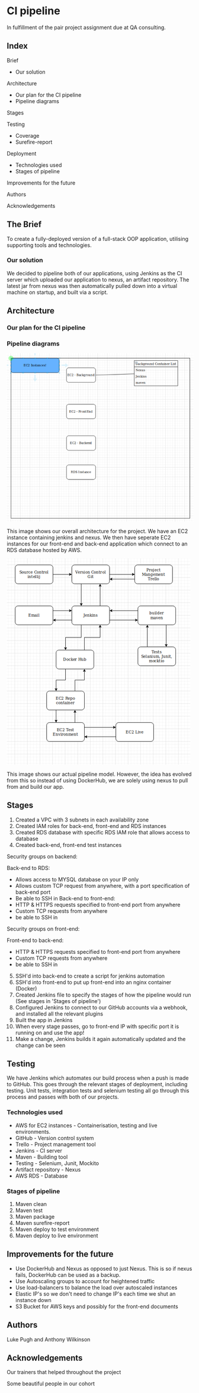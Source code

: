 # CI pipeline

In fulfillment of the pair project assignment due at QA consulting.

## Index

Brief
* Our solution

Architecture
* Our plan for the CI pipeline
* Pipeline diagrams

Stages 

Testing
* Coverage
* Surefire-report

Deployment
* Technologies used
* Stages of pipeline

Improvements for the future

Authors

Acknowledgements

## The Brief
To create a fully-deployed version of a full-stack OOP application, utilising supporting tools and technologies.

### Our solution
We decided to pipeline both of our applications, using Jenkins as the CI server which uploaded our application to nexus, an artifact repository. The latest jar from nexus was then automatically pulled down into a virtual machine on startup, and built via a script. 

## Architecture

### Our plan for the CI pipeline
### Pipeline diagrams

![Architecture](https://github.com/LukeCharles555/bae-MMAManagement/blob/CI-pipeline/Documentation/OverallArchitecture.png)

This image shows our overall architecture for the project. We have an EC2 instance containing jenkins and nexus. We then have seperate EC2 instances for our front-end and back-end application which connect to an RDS database hosted by AWS.

![Pipeline](https://github.com/LukeCharles555/bae-MMAManagement/blob/CI-pipeline/Documentation/PipelineArchitecure.png)

This image shows our actual pipeline model. However, the idea has evolved from this so instead of using DockerHub, we are solely using nexus to pull from and build our app.

## Stages
1. Created a VPC with 3 subnets in each availability zone
2. Created IAM roles for back-end, front-end and RDS instances
3. Created RDS database with specific RDS IAM role that allows access to database
4. Created back-end, front-end test instances

Security groups on backend:

Back-end to RDS:
* Allows access to MYSQL database on your IP only
* Allows custom TCP request from anywhere, with a port specification of back-end port
* Be able to SSH in
Back-end to front-end:
* HTTP & HTTPS requests specified to front-end port from anywhere
* Custom TCP requests from anywhere
* be able to SSH in

Security groups on front-end:

Front-end to back-end:
* HTTP & HTTPS requests specified to front-end port from anywhere
* Custom TCP requests from anywhere
* be able to SSH in
5. SSH'd into back-end to create a script for jenkins automation
6. SSH'd into front-end to put up front-end into an nginx container (Docker)
7. Created Jenkins file to specify the stages of how the pipeline would run (See stages in 'Stages of pipeline')
8. Configured Jenkins to connect to our GitHub accounts via a webhook, and installed all the relevant plugins
9. Built the app in Jenkins
10. When every stage passes, go to front-end IP with specific port it is running on and use the app!
11. Make a change, Jenkins builds it again automatically updated and the change can be seen


## Testing

We have Jenkins which automates our build process when a push is made to GitHub. This goes through the relevant stages of deployment, including testing. Unit tests, integration tests and selenium testing all go through this process and passes with both of our projects. 


### Technologies used
* AWS for EC2 instances - Containerisation, testing and live environments.
* GitHub - Version control system
* Trello - Project management tool
* Jenkins - CI server
* Maven - Building tool
* Testing - Selenium, Junit, Mockito
* Artifact repository - Nexus
* AWS RDS - Database

### Stages of pipeline
1. Maven clean
2. Maven test
3. Maven package
4. Maven surefire-report
5. Maven deploy to test environment
6. Maven deploy to live environment

## Improvements for the future
* Use DockerHub and Nexus as opposed to just Nexus. This is so if nexus fails, DockerHub can be used as a backup.
* Use Autoscaling groups to account for heightened traffic
* Use load-balancers to balance the load over autoscaled instances
* Elastic IP's so we don't need to change IP's each time we shut an instance down
* S3 Bucket for AWS keys and possibly for the front-end documents

## Authors
Luke Pugh and Anthony Wilkinson

## Acknowledgements
Our trainers that helped throughout the project 

Some beautiful people in our cohort

